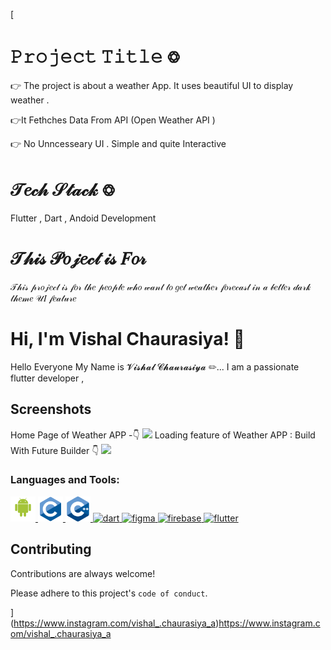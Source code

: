 [
# 𝙿𝚛𝚘𝚓𝚎𝚌𝚝 𝚃𝚒𝚝𝚕𝚎 𖢨

👉 The project is about a weather App. It uses beautiful UI to display weather .

👉It Fethches Data From API (Open Weather API )

👉 No Unncesseary UI . Simple and quite Interactive 

# 𝒯𝑒𝒸𝒽 𝒮𝓉𝒶𝒸𝓀 𖢨

 Flutter , Dart , Andoid Development 
 

# 𝒯𝒽𝒾𝓈 𝒫𝑜𝒿𝑒𝒸𝓉 𝒾𝓈 𝐹𝑜𝓇 

𝒯𝒽𝒾𝓈 𝓅𝓇𝑜𝒿𝑒𝒸𝓉 𝒾𝓈 𝒻𝑜𝓇 𝓉𝒽𝑒 𝓅𝑒𝑜𝓅𝓁𝑒 𝓌𝒽𝑜 𝓌𝒶𝓃𝓉 𝓉𝑜 𝑔𝑒𝓉 𝓌𝑒𝒶𝓉𝒽𝑒𝓇 𝒻𝑜𝓇𝑒𝒸𝒶𝓈𝓉 𝒾𝓃 𝒶 𝒷𝑒𝓉𝓉𝑒𝓇 𝒹𝒶𝓇𝓀 𝓉𝒽𝑒𝓂𝑒 𝒰𝐼 𝒻𝑒𝒶𝓉𝓊𝓇𝑒
# Hi, I'm Vishal Chaurasiya! 👋

Hello Everyone My Name is 𝓥𝓲𝓼𝓱𝓪𝓵 𝓒𝓱𝓪𝓾𝓻𝓪𝓼𝓲𝔂𝓪 ✏...
I am a passionate flutter developer , 
## Screenshots


Home Page of Weather APP -👇
![](
    https://i.ibb.co/ystntY8/Screenshot-20231008-075621.jpg
)
Loading feature of Weather APP : Build With Future Builder 👇
![](
    https://i.ibb.co/ww2BQWv/Screenshot-20231008-075629.jpg
)

<h3 align="left">Languages and Tools:</h3>
<p align="left"> <a href="https://developer.android.com" target="_blank" rel="noreferrer"> <img src="https://raw.githubusercontent.com/devicons/devicon/master/icons/android/android-original-wordmark.svg" alt="android" width="40" height="40"/> </a> <a href="https://www.cprogramming.com/" target="_blank" rel="noreferrer"> <img src="https://raw.githubusercontent.com/devicons/devicon/master/icons/c/c-original.svg" alt="c" width="40" height="40"/> </a> <a href="https://www.w3schools.com/cpp/" target="_blank" rel="noreferrer"> <img src="https://raw.githubusercontent.com/devicons/devicon/master/icons/cplusplus/cplusplus-original.svg" alt="cplusplus" width="40" height="40"/> </a> <a href="https://dart.dev" target="_blank" rel="noreferrer"> <img src="https://www.vectorlogo.zone/logos/dartlang/dartlang-icon.svg" alt="dart" width="40" height="40"/> </a> <a href="https://www.figma.com/" target="_blank" rel="noreferrer"> <img src="https://www.vectorlogo.zone/logos/figma/figma-icon.svg" alt="figma" width="40" height="40"/> </a> <a href="https://firebase.google.com/" target="_blank" rel="noreferrer"> <img src="https://www.vectorlogo.zone/logos/firebase/firebase-icon.svg" alt="firebase" width="40" height="40"/> </a> <a href="https://flutter.dev" target="_blank" rel="noreferrer"> <img src="https://www.vectorlogo.zone/logos/flutterio/flutterio-icon.svg" alt="flutter" width="40" height="40"/> </a> </p>


## Contributing

Contributions are always welcome!

Please adhere to this project's `code of conduct`.

](https://www.instagram.com/vishal_.chaurasiya_a)https://www.instagram.com/vishal_.chaurasiya_a
